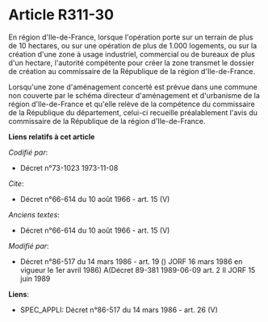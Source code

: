 # Article R311-30

En région d'Ile-de-France, lorsque l'opération porte sur un terrain de plus de 10 hectares, ou sur une opération de plus de
1.000 logements, ou sur la création d'une zone à usage industriel, commercial ou de bureaux de plus d'un hectare, l'autorité
compétente pour créer la zone transmet le dossier de création au commissaire de la République de la région d'Ile-de-France.

Lorsqu'une zone d'aménagement concerté est prévue dans une commune non couverte par le schéma directeur d'aménagement et
d'urbanisme de la région d'Ile-de-France et qu'elle relève de la compétence du commissaire de la République du département,
celui-ci recueille préalablement l'avis du commissaire de la République de la région d'Ile-de-France.

**Liens relatifs à cet article**

_Codifié par_:

  - Décret n°73-1023 1973-11-08

_Cite_:

  - Décret n°66-614 du 10 août 1966 - art. 15 (V)

_Anciens textes_:

  - Décret n°66-614 du 10 août 1966 - art. 15 (V)

_Modifié par_:

  - Décret n°86-517 du 14 mars 1986 - art. 19 () JORF 16 mars 1986 en vigueur le 1er avril 1986) A(Décret 89-381 1989-06-09 art. 2 II JORF 15 juin 1989

**Liens**:

  - SPEC_APPLI: Décret n°86-517 du 14 mars 1986 - art. 26 (V)
